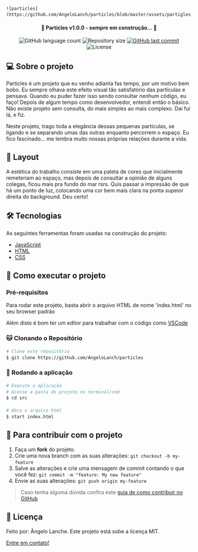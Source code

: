 
    ![particles](https://github.com/AngeloLanch/particles/blob/master/assets/partigles.gif)

<h4 align="center"> 
	🚧 Particles v1.0.0 - sempre em construção... 🚧
</h4>

<p align="center">
  <img alt="GitHub language count" src="https://img.shields.io/github/languages/count/AngeloLanch/particles?color=%2304D361">

  <img alt="Repository size" src="https://img.shields.io/github/repo-size/angeloLanch/particles">
  
  <a href="https://github.com/AngeloLanch/particles/commits/master">
    <img alt="GitHub last commit" src="https://img.shields.io/github/last-commit/AngeloLanch/particles">
  </a>

  <img alt="License" src="https://img.shields.io/badge/license-MIT-brightgreen">
</p>


## 💻 Sobre o projeto

Particles é um projeto que eu venho adianta fas tempo, por um motivo bem bobo. Eu sempre olhava este efeito
visual tão satisfatório das partículas e pensava. Quando eu puder fazer isso sendo consultar nenhum código,
eu faço!
Depois de algum tempo como desenvolvedor, entendi então o básico. Não existe projeto sem consulta, do mais simples ao mais complexo. Dai fui lá, e fiz.

Neste projeto, trago toda a elegância dessas pequenas partículas, se ligando e se separando umas das outras
enquanto percorrem o espaço. Eu fico fascinado... me lembra muito nossas próprias relações durante a vida.

## 🎨 Layout

A estética do trabalho consiste em uma paleta de cores que inicialmente remeteriam ao espaço, mas depois de consultar a opinião de alguns colegas, ficou mais pra fundo do mar rsrs.
Quis passar a impressão de que há um ponto de luz, colocando uma cor bem mais clara na ponta supeior direita
do background. Deu certo!

## 🛠 Tecnologias

As seguintes ferramentas foram usadas na construção do projeto:
- [JavaScript][javascript]
- [HTML][HTML]
- [CSS][CSS]

## :calling: Como executar o projeto
### Pré-requisitos

Para rodar este projeto, basta abrir o arquivo HTML de nome 'index.html' 
no seu browser padrão

Além disto é bom ter um editor para trabalhar com o código como [VSCode][vscode]

### :cat: Clonando o Repositório

```bash
# Clone este repositório
$ git clone https://github.com/AngeloLanch/particles
```

### :repeat: Rodando a aplicação
```bash
# Execute a aplicação
# Acesse a pasta do projeto no terminal/cmd
$ cd src

# Abra o arquivo html
$ start index.html
```

## :raising_hand: Para contribuir com o projeto

1. Faça um **fork** do projeto.
2. Crie uma nova branch com as suas alterações: `git checkout -b my-feature`
3. Salve as alterações e crie uma mensagem de commit contando o que você fez: `git commit -m "feature: My new feature"`
4. Envie as suas alterações: `git push origin my-feature`
> Caso tenha alguma dúvida confira este [guia de como contribuir no GitHub](https://github.com/firstcontributions/first-contributions)

## 📝 Licença

Feito por: Ângelo Lanche.
Este projeto está sobe a licença MIT.
 
[Entre em contato!](https://www.linkedin.com/in/AngeloLanch/)

[HTML]: https://devdocs.io/html/
[CSS]: https://devdocs.io/css/
[javascript]: https://devdocs.io/javascript/
[vscode]: https://code.visualstudio.com/
[license]: https://opensource.org/licenses/MIT
